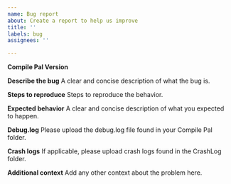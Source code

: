```yaml
---
name: Bug report
about: Create a report to help us improve
title: ''
labels: bug
assignees: ''

---
```


**Compile Pal Version**

**Describe the bug**
A clear and concise description of what the bug is.

**Steps to reproduce**
Steps to reproduce the behavior.

**Expected behavior**
A clear and concise description of what you expected to happen.

**Debug.log**
Please upload the debug.log file found in your Compile Pal folder.

**Crash logs**
If applicable, please upload crash logs found in the CrashLog folder.

**Additional context**
Add any other context about the problem here.
